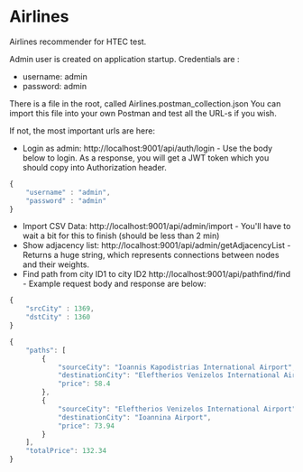 # Airlines
Airlines recommender for HTEC test.

Admin user is created on application startup. Credentials are :
- username: admin
- password: admin

There is a file in the root, called Airlines.postman_collection.json
You can import this file into your own Postman and test all the URL-s if you wish.

If not, the most important urls are here:

* Login as admin: http://localhost:9001/api/auth/login - Use the body below to login. As a response, you will get a JWT token which you should copy into Authorization header.

```javascript
{
    "username" : "admin",
    "password" : "admin"
}
```

* Import CSV Data: http://localhost:9001/api/admin/import - You'll have to wait a bit for this to finish (should be less than 2 min)
* Show adjacency list: http://localhost:9001/api/admin/getAdjacencyList - Returns a huge string, which represents connections between nodes and their weights.
* Find path from city ID1 to city ID2 http://localhost:9001/api/pathfind/find - Example request body and response are below:

```javascript
{
    "srcCity" : 1369,
    "dstCity" : 1360
}
```

```javascript
{
    "paths": [
        {
            "sourceCity": "Ioannis Kapodistrias International Airport",
            "destinationCity": "Eleftherios Venizelos International Airport",
            "price": 58.4
        },
        {
            "sourceCity": "Eleftherios Venizelos International Airport",
            "destinationCity": "Ioannina Airport",
            "price": 73.94
        }
    ],
    "totalPrice": 132.34
}
```
